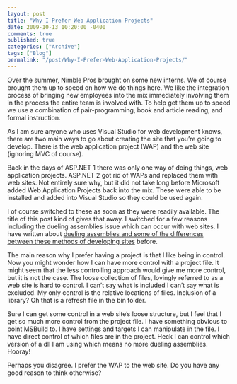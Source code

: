 ```yaml
---
layout: post
title: "Why I Prefer Web Application Projects"
date: 2009-10-13 10:20:00 -0400
comments: true
published: true
categories: ["Archive"]
tags: ["Blog"]
permalink: "/post/Why-I-Prefer-Web-Application-Projects/"
---
```

<!-- more -->



<p>Over the summer, Nimble Pros brought on some new interns. We of course brought them up to speed on how we do things here. We like the integration process of bringing new employees into the mix immediately involving them in the process the entire team is involved with. To help get them up to speed we use a combination of pair-programming, book and article reading, and formal instruction.</p>
<p>As I am sure anyone who uses Visual Studio for web development knows, there are two main ways to go about creating the site that you&rsquo;re going to develop. There is the web application project (WAP) and the web site (ignoring MVC of course).</p>
<p>Back in the days of ASP.NET 1 there was only one way of doing things, web application projects. ASP.NET 2 got rid of WAPs and replaced them with web sites. Not entirely sure why, but it did not take long before Microsoft added Web Application Projects back into the mix. These were able to be installed and added into Visual Studio so they could be used again.</p>
<p>I of course switched to these as soon as they were readily available. The title of this post kind of gives that away. I switched for a few reasons including the dueling assemblies issue which can occur with web sites. I have written about <a href="/post/2009/05/06/Web-Application-Projects-are-better-than-Web-Sites.aspx" target="_blank">dueling assemblies and some of the differences between these methods of developing sites</a> before.</p>
<p>The main reason why I prefer having a project is that I like being in control. Now you might wonder how I can have more control with a project file. It might seem that the less controlling approach would give me more control, but it is not the case. The loose collection of files, lovingly referred to as a web site is hard to control. I can&rsquo;t say what is included I can&rsquo;t say what is excluded. My only control is the relative locations of files. Inclusion of a library? Oh that is a refresh file in the bin folder.</p>
<p>Sure I can get some control in a web site&rsquo;s loose structure, but I feel that I get so much more control from the project file. I have something obvious to point MSBuild to. I have settings and targets I can manipulate in the file. I have direct control of which files are in the project. Heck I can control which version of a dll I am using which means no more dueling assemblies. Hooray!</p>
<p>Perhaps you disagree. I prefer the WAP to the web site. Do you have any good reason to think otherwise?</p>
